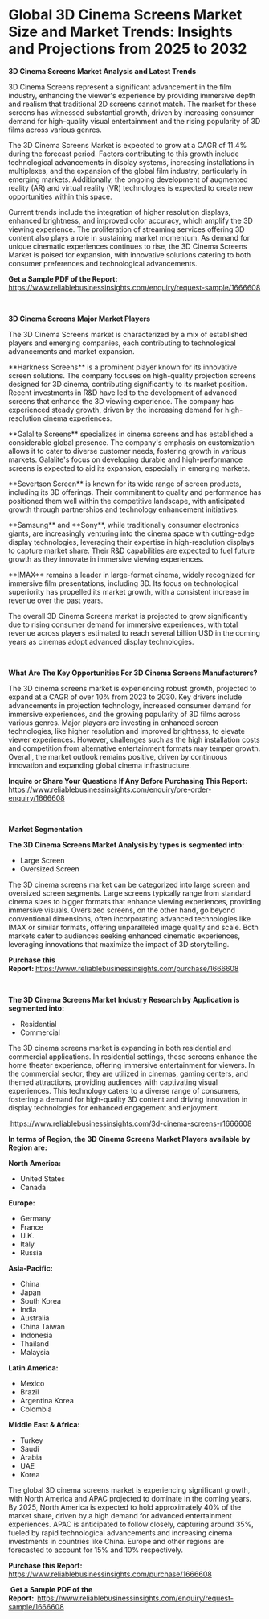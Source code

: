 <p><h1>Global 3D Cinema Screens Market Size and Market Trends: Insights and Projections from 2025 to 2032</h1></p><p><strong>3D Cinema Screens Market Analysis and Latest Trends</strong></p>
<p><p>3D Cinema Screens represent a significant advancement in the film industry, enhancing the viewer's experience by providing immersive depth and realism that traditional 2D screens cannot match. The market for these screens has witnessed substantial growth, driven by increasing consumer demand for high-quality visual entertainment and the rising popularity of 3D films across various genres. </p><p>The 3D Cinema Screens Market is expected to grow at a CAGR of 11.4% during the forecast period. Factors contributing to this growth include technological advancements in display systems, increasing installations in multiplexes, and the expansion of the global film industry, particularly in emerging markets. Additionally, the ongoing development of augmented reality (AR) and virtual reality (VR) technologies is expected to create new opportunities within this space.</p><p>Current trends include the integration of higher resolution displays, enhanced brightness, and improved color accuracy, which amplify the 3D viewing experience. The proliferation of streaming services offering 3D content also plays a role in sustaining market momentum. As demand for unique cinematic experiences continues to rise, the 3D Cinema Screens Market is poised for expansion, with innovative solutions catering to both consumer preferences and technological advancements.</p></p>
<p><strong>Get a Sample PDF of the Report:&nbsp;</strong> <a href="https://www.reliablebusinessinsights.com/enquiry/request-sample/1666608?utm_campaign=96&utm_medium=2&utm_source=Github&utm_content=ia&utm_term=16042025&utm_id=3d-cinema-screens">https://www.reliablebusinessinsights.com/enquiry/request-sample/1666608</a></p>
<p>&nbsp;</p>
<p><strong>3D Cinema Screens Major Market Players</strong></p>
<p><p>The 3D Cinema Screens market is characterized by a mix of established players and emerging companies, each contributing to technological advancements and market expansion.</p><p>**Harkness Screens** is a prominent player known for its innovative screen solutions. The company focuses on high-quality projection screens designed for 3D cinema, contributing significantly to its market position. Recent investments in R&D have led to the development of advanced screens that enhance the 3D viewing experience. The company has experienced steady growth, driven by the increasing demand for high-resolution cinema experiences.</p><p>**Galalite Screens** specializes in cinema screens and has established a considerable global presence. The company's emphasis on customization allows it to cater to diverse customer needs, fostering growth in various markets. Galalite's focus on developing durable and high-performance screens is expected to aid its expansion, especially in emerging markets.</p><p>**Severtson Screen** is known for its wide range of screen products, including its 3D offerings. Their commitment to quality and performance has positioned them well within the competitive landscape, with anticipated growth through partnerships and technology enhancement initiatives.</p><p>**Samsung** and **Sony**, while traditionally consumer electronics giants, are increasingly venturing into the cinema space with cutting-edge display technologies, leveraging their expertise in high-resolution displays to capture market share. Their R&D capabilities are expected to fuel future growth as they innovate in immersive viewing experiences.</p><p>**IMAX** remains a leader in large-format cinema, widely recognized for immersive film presentations, including 3D. Its focus on technological superiority has propelled its market growth, with a consistent increase in revenue over the past years.</p><p>The overall 3D Cinema Screens market is projected to grow significantly due to rising consumer demand for immersive experiences, with total revenue across players estimated to reach several billion USD in the coming years as cinemas adopt advanced display technologies.</p></p>
<p>&nbsp;</p>
<p><strong>What Are The Key Opportunities For 3D Cinema Screens Manufacturers?</strong></p>
<p><p>The 3D cinema screens market is experiencing robust growth, projected to expand at a CAGR of over 10% from 2023 to 2030. Key drivers include advancements in projection technology, increased consumer demand for immersive experiences, and the growing popularity of 3D films across various genres. Major players are investing in enhanced screen technologies, like higher resolution and improved brightness, to elevate viewer experiences. However, challenges such as the high installation costs and competition from alternative entertainment formats may temper growth. Overall, the market outlook remains positive, driven by continuous innovation and expanding global cinema infrastructure.</p></p>
<p><strong>Inquire or Share Your Questions If Any Before Purchasing This Report:</strong> <a href="https://www.reliablebusinessinsights.com/enquiry/pre-order-enquiry/1666608?utm_campaign=96&utm_medium=2&utm_source=Github&utm_content=ia&utm_term=16042025&utm_id=3d-cinema-screens">https://www.reliablebusinessinsights.com/enquiry/pre-order-enquiry/1666608</a></p>
<p>&nbsp;</p>
<p><strong>Market Segmentation</strong></p>
<p><strong>The 3D Cinema Screens Market Analysis by types is segmented into:</strong></p>
<p><ul><li>Large Screen</li><li>Oversized Screen</li></ul></p>
<p><p>The 3D cinema screens market can be categorized into large screen and oversized screen segments. Large screens typically range from standard cinema sizes to bigger formats that enhance viewing experiences, providing immersive visuals. Oversized screens, on the other hand, go beyond conventional dimensions, often incorporating advanced technologies like IMAX or similar formats, offering unparalleled image quality and scale. Both markets cater to audiences seeking enhanced cinematic experiences, leveraging innovations that maximize the impact of 3D storytelling.</p></p>
<p><strong>Purchase this Report:&nbsp;</strong><a href="https://www.reliablebusinessinsights.com/purchase/1666608?utm_campaign=96&utm_medium=2&utm_source=Github&utm_content=ia&utm_term=16042025&utm_id=3d-cinema-screens">https://www.reliablebusinessinsights.com/purchase/1666608</a></p>
<p>&nbsp;</p>
<p><strong>The 3D Cinema Screens Market Industry Research by Application is segmented into:</strong></p>
<p><ul><li>Residential</li><li>Commercial</li></ul></p>
<p><p>The 3D cinema screens market is expanding in both residential and commercial applications. In residential settings, these screens enhance the home theater experience, offering immersive entertainment for viewers. In the commercial sector, they are utilized in cinemas, gaming centers, and themed attractions, providing audiences with captivating visual experiences. This technology caters to a diverse range of consumers, fostering a demand for high-quality 3D content and driving innovation in display technologies for enhanced engagement and enjoyment.</p></p>
<p><a href="https://www.reliablebusinessinsights.com/3d-cinema-screens-r1666608?utm_campaign=96&utm_medium=2&utm_source=Github&utm_content=ia&utm_term=16042025&utm_id=3d-cinema-screens">&nbsp;https://www.reliablebusinessinsights.com/3d-cinema-screens-r1666608</a></p>
<p><strong>In terms of Region, the 3D Cinema Screens Market Players available by Region are:</strong></p>
<p>
    <p> <strong> North America: </strong>
        <ul>
            <li>United States</li>
            <li>Canada</li>
        </ul>
        </p> 
    <p> <strong> Europe: </strong>
        <ul>
            <li>Germany</li>
            <li>France</li>
            <li>U.K.</li>
            <li>Italy</li>
            <li>Russia</li>
        </ul>
        </p> 
    <p> <strong> Asia-Pacific: </strong>
        <ul>
            <li>China</li>
            <li>Japan</li>
            <li>South Korea</li>
            <li>India</li>
            <li>Australia</li>
            <li>China Taiwan</li>
            <li>Indonesia</li>
            <li>Thailand</li>
            <li>Malaysia</li>
        </ul>
        </p> 
    <p> <strong> Latin America: </strong>
        <ul>
            <li>Mexico</li>
            <li>Brazil</li>
            <li>Argentina Korea</li>
            <li>Colombia</li>
        </ul>
        </p> 
    <p> <strong> Middle East & Africa: </strong>
        <ul>
            <li>Turkey</li>
            <li>Saudi</li>
            <li>Arabia</li>
            <li>UAE</li>
            <li>Korea</li>
        </ul>
    </p>
    </p>
<p><p>The global 3D cinema screens market is experiencing significant growth, with North America and APAC projected to dominate in the coming years. By 2025, North America is expected to hold approximately 40% of the market share, driven by a high demand for advanced entertainment experiences. APAC is anticipated to follow closely, capturing around 35%, fueled by rapid technological advancements and increasing cinema investments in countries like China. Europe and other regions are forecasted to account for 15% and 10% respectively.</p></p>
<p><strong>Purchase this Report: </strong><a href="https://www.reliablebusinessinsights.com/purchase/1666608?utm_campaign=96&utm_medium=2&utm_source=Github&utm_content=ia&utm_term=16042025&utm_id=3d-cinema-screens">https://www.reliablebusinessinsights.com/purchase/1666608</a></p>
<p>&nbsp;<strong>Get a Sample PDF of the Report:&nbsp;&nbsp;</strong><a href="https://www.reliablebusinessinsights.com/enquiry/request-sample/1666608?utm_campaign=96&utm_medium=2&utm_source=Github&utm_content=ia&utm_term=16042025&utm_id=3d-cinema-screens">https://www.reliablebusinessinsights.com/enquiry/request-sample/1666608</a></p>
<p><strong></strong></p>
<p><p></p><p></p><p></p></p>